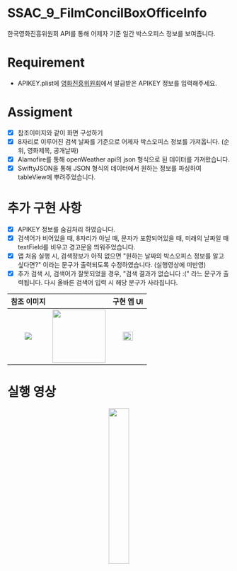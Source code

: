 # SSAC_9_FilmConcilBoxOfficeInfo
한국영화진흥위원회 API를 통해 어제자 기준 일간  박스오피스 정보를 보여줍니다.

# Requirement
- APIKEY.plist에 [영화진흥위원회](https://www.kobis.or.kr/kobisopenapi/homepg/main/main.do)에서 발급받은 APIKEY 정보를 입력해주세요.

# Assigment
- [x] 참조이미지와 같이 화면 구성하기
- [x] 8자리로 이루어진 검색 날짜를 기준으로 어제자 박스오피스 정보를 가져옵니다. (순위, 영화제목, 공개날짜)
- [x] Alamofire를 통해 openWeather api의 json 형식으로 된 데이터를 가져왔습니다.
- [x] SwiftyJSON을 통해 JSON 형식의 데이터에서 원하는 정보를 파싱하여 tableView에 뿌려주었습니다.

# 추가 구현 사항 
- [x] APIKEY 정보를 숨김처리 하였습니다.
- [x] 검색어가 비어있을 때, 8자리가 아닐 때, 문자가 포함되어있을 때, 미래의 날짜일 때 textField를 비우고 경고문을 띄워주었습니다.
- [x] 앱 처음 실행 시, 검색정보가 아직 없으면 "원하는 날짜의 박스오피스 정보를 알고 싶다면?" 이라는 문구가 출력되도록 수정하였습니다. (실행영상에 미반영)
- [x] 추가 검색 시, 검색어가 잘못되었을 경우, "검색 결과가 없습니다 :(" 라느 문구가 출력됩니다. 다시 올바른 검색어 입력 시 해당 문구가 사라집니다.

|참조 이미지||구현 앱 UI|
|:---:|:---:|:--:|
|<img src="https://user-images.githubusercontent.com/59866819/139573324-54873733-14d5-4592-bcde-d8364ef706b8.png" />|<img width="120" src="https://user-images.githubusercontent.com/59866819/135194858-4405d3a0-0de3-4ca6-a594-3b08e0ae951b.png" />|<img width="58%" src="https://user-images.githubusercontent.com/59866819/139573286-d86f4547-b2c4-45df-9b25-dd1eda5d7d63.png" />|

# 실행 영상
<p align="center"><img width="30%" src="https://user-images.githubusercontent.com/59866819/139573290-d8ddc09e-e531-45d0-b5ae-68bb8acc4f0e.mp4" /></p>
